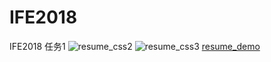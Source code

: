 # IFE2018
IFE2018
任务1
![resume_css2](https://levinharris.github.io/IFE2018/Screenshots/resume_css2.png)
![resume_css3](https://levinharris.github.io/IFE2018/Screenshots/resume_css3.png)
 [resume_demo](https://levinharris.github.io/IFE2018/Resume/resume.html)   